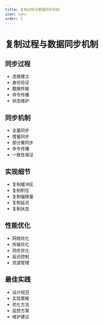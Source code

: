 ```yaml
---
title: 复制过程与数据同步机制
icon: sync
order: 3
---
```


# 复制过程与数据同步机制

## 同步过程
- 连接建立
- 身份验证
- 数据传输
- 命令传播
- 状态维护

## 同步机制
- 全量同步
- 增量同步
- 部分重同步
- 命令传播
- 一致性保证

## 实现细节
- 复制缓冲区
- 复制积压
- 复制偏移量
- 复制延迟
- 复制状态

## 性能优化
- 网络优化
- 传输优化
- 同步优化
- 延迟控制
- 资源管理

## 最佳实践
- 设计规范
- 实现策略
- 优化方法
- 监控方案
- 维护建议
